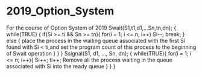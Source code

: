 # 2019_Option_System
For the course of Option System of 2019
Swait(S1,t1,d1,...Sn,tn,dn);
{
  while(TRUE)
   {
     if(Si >= ti && Sn >= tn){
     for(i = 1; i <= n; i++) Si--;
     break;
     }
     else
     {
     place the process in the waiting queue associated with the first Si found with Si < ti,and set the program count of this process
     to the beginning of Swait operation
     }
     }
     }
     Ssignal(S1, d1, ..., Sn, dn);
     {
     while(TRUE){
     for(i = 1; i <= n; i++){
     Si++;
     ti++;
     Remove all the process waiting in the queue associated with Si into the ready queue
     }
     }
     }
